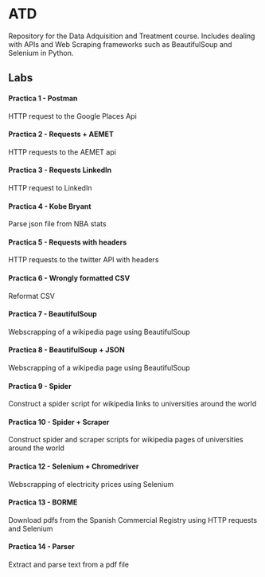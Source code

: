 # ATD
Repository for the Data Adquisition and Treatment course. Includes dealing with APIs and Web Scraping frameworks such as BeautifulSoup and Selenium in Python.

## Labs

#### Practica 1 - Postman
HTTP request to the Google Places Api

#### Practica 2 - Requests + AEMET
HTTP requests to the AEMET api

#### Practica 3 - Requests LinkedIn
HTTP request to LinkedIn

#### Practica 4 - Kobe Bryant
Parse json file from NBA stats

#### Practica 5 - Requests with headers
HTTP requests to the twitter API with headers

#### Practica 6 - Wrongly formatted CSV
Reformat CSV

#### Practica 7 - BeautifulSoup
Webscrapping of a wikipedia page using BeautifulSoup

#### Practica 8 - BeautifulSoup + JSON
Webscrapping of a wikipedia page using BeautifulSoup

#### Practica 9 - Spider
Construct a spider script for wikipedia links to universities around the world

#### Practica 10 - Spider + Scraper
Construct spider and scraper scripts for wikipedia pages of universities around the world

#### Practica 12 - Selenium + Chromedriver
Webscrapping of electricity prices using Selenium

#### Practica 13 - BORME
Download pdfs from the Spanish Commercial Registry using HTTP requests and Selenium

#### Practica 14 - Parser
Extract and parse text from a pdf file

